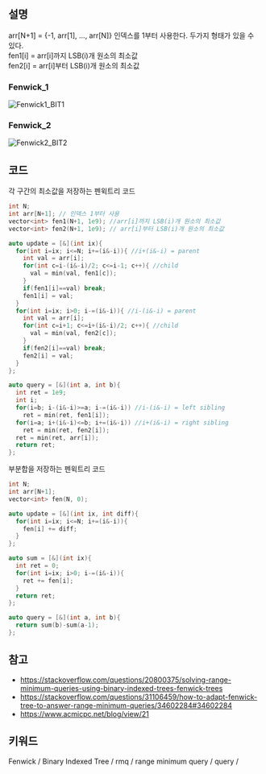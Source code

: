 ## 설명
arr[N+1] = {-1, arr[1], ..., arr[N]} 인덱스를 1부터 사용한다.
두가지 형태가 있을 수 있다.  
fen1[i] = arr[i]까지 LSB(i)개 원소의 최소값  
fen2[i] = arr[i]부터 LSB(i)개 원소의 최소값  
### Fenwick_1
![Fenwick1_BIT1](https://user-images.githubusercontent.com/62944263/80810874-b6527500-8bff-11ea-86e6-09b3f97f48d8.jpeg)

### Fenwick_2
![Fenwick2_BIT2](https://user-images.githubusercontent.com/62944263/83249544-b1261d00-a1e1-11ea-9567-5cb5214ca0ea.png)
## 코드
각 구간의 최소값을 저장하는 펜윅트리 코드
```cpp
int N;
int arr[N+1]; // 인덱스 1부터 사용
vector<int> fen1(N+1, 1e9); //arr[i]까지 LSB(i)개 원소의 최소값 
vector<int> fen2(N+1, 1e9); // arr[i]부터 LSB(i)개 원소의 최소값

auto update = [&](int ix){
  for(int i=ix; i<=N; i+=(i&-i)){ //i+(i&-i) = parent
    int val = arr[i];
    for(int c=i-(i&-i)/2; c<=i-1; c++){ //child
      val = min(val, fen1[c]);
    }
    if(fen1[i]==val) break;
    fen1[i] = val; 
  }
  for(int i=ix; i>0; i-=(i&-i)){ //i-(i&-i) = parent
    int val = arr[i];
    for(int c=i+1; c<=i+(i&-i)/2; c++){ //child
      val = min(val, fen2[c]);
    }
    if(fen2[i]==val) break;
    fen2[i] = val;
  }
};

auto query = [&](int a, int b){
  int ret = 1e9;
  int i;
  for(i=b; i-(i&-i)>=a; i-=(i&-i)) //i-(i&-i) = left sibling
    ret = min(ret, fen1[i]);
  for(i=a; i+(i&-i)<=b; i+=(i&-i)) //i+(i&-i) = right sibling
    ret = min(ret, fen2[i]);
  ret = min(ret, arr[i]);
  return ret;
};
```

부분합을 저장하는 펜윅트리 코드
```cpp
int N;
int arr[N+1];
vector<int> fen(N, 0);

auto update = [&](int ix, int diff){
  for(int i=ix; i<=N; i+=(i&-i)){
    fen[i] += diff;
  }
};

auto sum = [&](int ix){
  int ret = 0;
  for(int i=ix; i>0; i-=(i&-i)){
    ret += fen[i];
  }
  return ret;
};

auto query = [&](int a, int b){
  return sum(b)-sum(a-1);
};
```
## 참고
* https://stackoverflow.com/questions/20800375/solving-range-minimum-queries-using-binary-indexed-trees-fenwick-trees
* https://stackoverflow.com/questions/31106459/how-to-adapt-fenwick-tree-to-answer-range-minimum-queries/34602284#34602284
* https://www.acmicpc.net/blog/view/21

## 키워드
Fenwick / Binary Indexed Tree / rmq / range minimum query / query /
